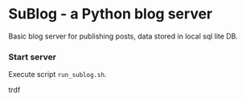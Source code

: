 # SuBlog - a Python blog server

Basic blog server for publishing posts, data stored in local sql lite DB.

### Start server

Execute script `run_sublog.sh`.

trdf